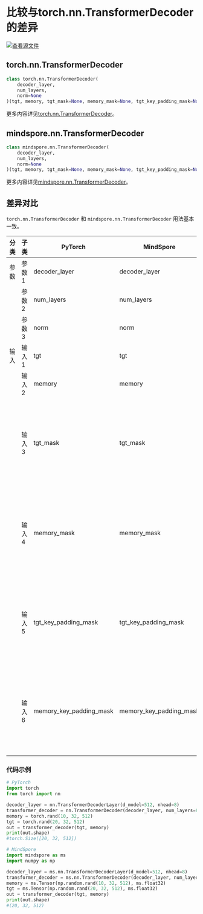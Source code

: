 # 比较与torch.nn.TransformerDecoder的差异

[![查看源文件](https://mindspore-website.obs.cn-north-4.myhuaweicloud.com/website-images/r2.3.q1/resource/_static/logo_source.svg)](https://gitee.com/mindspore/docs/blob/r2.3.q1/docs/mindspore/source_zh_cn/note/api_mapping/pytorch_diff/TransformerDecoder.md)

## torch.nn.TransformerDecoder

```python
class torch.nn.TransformerDecoder(
    decoder_layer,
    num_layers,
    norm=None
)(tgt, memory, tgt_mask=None, memory_mask=None, tgt_key_padding_mask=None, memory_key_padding_mask=None)
```

更多内容详见[torch.nn.TransformerDecoder](https://pytorch.org/docs/1.8.1/generated/torch.nn.TransformerDecoder.html)。

## mindspore.nn.TransformerDecoder

```python
class mindspore.nn.TransformerDecoder(
    decoder_layer,
    num_layers,
    norm=None
)(tgt, memory, tgt_mask=None, memory_mask=None, tgt_key_padding_mask=None, memory_key_padding_mask=None)
```

更多内容详见[mindspore.nn.TransformerDecoder](https://mindspore.cn/docs/zh-CN/r2.3.0rc1/api_python/nn/mindspore.nn.TransformerDecoder.html)。

## 差异对比

`torch.nn.TransformerDecoder` 和 `mindspore.nn.TransformerDecoder` 用法基本一致。

| 分类  | 子类  | PyTorch                  | MindSpore     | 差异                                                 |
| ---- |-----  |------------------------- |-------------  |----------------------------------------------------|
| 参数  | 参数1 | decoder_layer            | decoder_layer | 功能一致                                               |
|      | 参数2 | num_layers               | num_layers    | 功能一致                                        |
|      | 参数3 | norm                     | norm          | 功能一致           |
| 输入  | 输入1 | tgt            | tgt | 功能一致                                               |
|      | 输入2 | memory           | memory | 功能一致                                               |
|      | 输入3 | tgt_mask      | tgt_mask | MindSpore中dtype可设置为float或bool Tensor，PyTorch中dtype可设置为float、byte或bool Tensor |
|      | 输入4 | memory_mask            | memory_mask | MindSpore中dtype可设置为float或bool Tensor，PyTorch中dtype可设置为float、byte或bool Tensor |
|      | 输入5 | tgt_key_padding_mask           | tgt_key_padding_mask | MindSpore中dtype可设置为float或bool Tensor，PyTorch中dtype可设置为byte或bool Tensor |
|      | 输入6 | memory_key_padding_mask      | memory_key_padding_mask | MindSpore中dtype可设置为float或bool Tensor，PyTorch中dtype可设置为byte或bool Tensor |

### 代码示例

```python
# PyTorch
import torch
from torch import nn

decoder_layer = nn.TransformerDecoderLayer(d_model=512, nhead=8)
transformer_decoder = nn.TransformerDecoder(decoder_layer, num_layers=6)
memory = torch.rand(10, 32, 512)
tgt = torch.rand(20, 32, 512)
out = transformer_decoder(tgt, memory)
print(out.shape)
#torch.Size([20, 32, 512])

# MindSpore
import mindspore as ms
import numpy as np

decoder_layer = ms.nn.TransformerDecoderLayer(d_model=512, nhead=8)
transformer_decoder = ms.nn.TransformerDecoder(decoder_layer, num_layers=6)
memory = ms.Tensor(np.random.rand(10, 32, 512), ms.float32)
tgt = ms.Tensor(np.random.rand(20, 32, 512), ms.float32)
out = transformer_decoder(tgt, memory)
print(out.shape)
#(20, 32, 512)
```